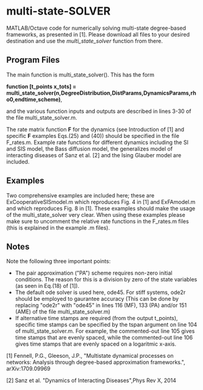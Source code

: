 # multi-state-SOLVER
MATLAB/Octave code for numerically solving multi-state degree-based frameworks, as presented in [1]. Please download all files to your desired destination and use the *multi_state_solver* function from there.

## Program Files

The main function is multi_state_solver(). This has the form

**function [t_points x_tots] = multi_state_solver(n,DegreeDistribution,DistParams,DynamicsParams,rho0,endtime,scheme)**,

and the various function inputs and outputs are described in lines 3-30 of the file multi_state_solver.m. 

The rate matrix function **F** for the dynamics (see Introduction of [1] and specific **F** examples Eqs.(25) and (40)) should be specified in the file F_rates.m. Example rate functions for different dynamics including the SI and SIS model, the Bass diffusion model, the generalizes model of interacting diseases of Sanz et al. [2] and the Ising Glauber model are included. 

## Examples

Two comprehensive examples are included here; these are ExCooperativeSISmodel.m which reproduces Fig. 4 in [1] and ExFAmodel.m and which reproduces Fig. 8 in [1]. These examples should make the usage of the multi_state_solver very clear. When using these examples please make sure to uncomment the relative rate functions in the F_rates.m files (this is explained in the example .m files). 

## Notes

Note the following three important points:
 - The pair approximation ("PA") scheme requires non-zero initial conditions. The reason for this is a division by zero of the state variables (as seen in Eq.(18) of [1]).
 - The default ode solver is used here, ode45. For stiff systems, ode2r should be employed to gaurantee accuracy (This can be done by replacing "ode2r" with "ode45" in lines 116 (MF), 133 (PA) and/or 151 (AME) of the file multi_state_solver.m)
 - If alternative time stamps are required (from the output t_points), specific time stamps can be specified by the tspan argument on line 104 of multi_state_solver.m. For example, the commented-out line 105 gives time stamps that are evenly spaced, while the commented-out line 106 gives time stamps that are evenly spaced on a logaritmic x-axis. 

[1] Fennell, P.G., Gleeson, J.P., "Multistate dynamical processes on networks: Analysis through degree-based approximation frameworks.", 	arXiv:1709.09969

[2] Sanz et al. "Dynamics of Interacting Diseases",Phys Rev X, 2014
